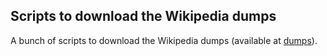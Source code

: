 Scripts to download the Wikipedia dumps
---------------------------------------

A bunch of scripts to download the Wikipedia dumps (available at
[dumps][dumps]).


[dumps]: https://dumps.wikimedia.org/dumps/
